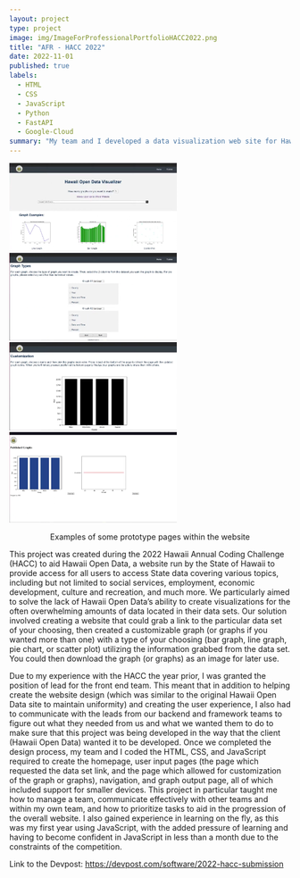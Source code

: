 ```yaml
---
layout: project
type: project
image: img/ImageForProfessionalPortfolioHACC2022.png
title: "AFR - HACC 2022"
date: 2022-11-01
published: true
labels:
  - HTML
  - CSS
  - JavaScript
  - Python
  - FastAPI
  - Google-Cloud
summary: "My team and I developed a data visualization web site for Hawaii Open Data during the 2022 Hawaii Annual Coding Challenge."
---
```


<div class="text-center p-4">
  <img width="300px" src="../img/ImageForProfessionalPortfolioHACC2022.png" class="img-thumbnail" >
  <img width="300px" src="../img/projectimages/AFR Graph Type Screen.png" class="img-thumbnail" >
  <img width="300px" src="../img/projectimages/AFR Graph Customization Top of Screen.png" class="img-thumbnail" >
  <img width="300px" src="../img/projectimages/AFR Graph Download Screen.png" class="img-thumbnail" >
  <p style="text-align: center;">Examples of some prototype pages within the website</p>
</div>

This project was created during the 2022 Hawaii Annual Coding Challenge (HACC) to aid Hawaii Open Data, a website run by the State of Hawaii to provide access for all users to access State data covering various topics, including but not limited to social services, employment, economic development, culture and recreation, and much more. 
We particularly aimed to solve the lack of Hawaii Open Data’s ability to create visualizations for the often overwhelming amounts of data located in their data sets. 
Our solution involved creating a website that could grab a link to the particular data set of your choosing, then created a customizable graph (or graphs if you wanted more than one) with a type of your choosing (bar graph, line graph, pie chart, or scatter plot) utilizing the information grabbed from the data set. 
You could then download the graph (or graphs) as an image for later use.

Due to my experience with the HACC the year prior, I was granted the position of lead for the front end team. 
This meant that in addition to helping create the website design (which was similar to the original Hawaii Open Data site to maintain uniformity) and creating the user experience, I also had to communicate with the leads from our backend and framework teams to figure out what they needed from us and what we wanted them to do to make sure that this project was being developed in the way that the client (Hawaii Open Data) wanted it to be developed. 
Once we completed the design process, my team and I coded the HTML, CSS, and JavaScript required to create the homepage, user input pages (the page which requested the data set link, and the page which allowed for customization of the graph or graphs), navigation, and graph output page, all of which included support for smaller devices. 
This project in particular taught me how to manage a team, communicate effectively with other teams and within my own team, and how to prioritize tasks to aid in the progression of the overall website. 
I also gained experience in learning on the fly, as this was my first year using JavaScript, with the added pressure of learning and having to become confident in JavaScript in less than a month due to the constraints of the competition.

Link to the Devpost: <a href="https://devpost.com/software/2022-hacc-submission">https://devpost.com/software/2022-hacc-submission</a>

